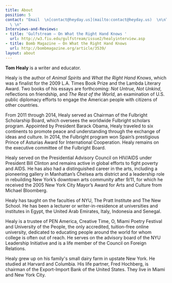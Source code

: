 ```yaml
---
title: About
position: 5
contact: "Email  \n[contact@heyday.us](mailto:contact@heyday.us)  \n\nTwitter  \n[@tphealy](http://twitter.com/tphealy)
  \ \n"
Interviews-and-Reviews:
- title: 'Gulfstream — On What the Right Hand Knows '
  url: http://w3.fiu.edu/gulfstream/issue2/healyinterview.asp
- title: Bomb Magazine — On What the Right Hand Knows
  url: http://bombmagazine.org/article/3539/
layout: about
---
```


**Tom Healy** is a writer and educator.

Healy is the author of *Animal Spirits* and *What the Right Hand Knows*, which was a finalist for the 2009 L.A. Times Book Prize and the Lambda Literary Award. Two books of his essays are forthcoming: *Not Untrue, Not Unkind*, reflections on friendship, and *The Rest of the World*, an examination of U.S. public diplomacy efforts to engage the American people with citizens of other countries.  

From 2011 through 2014, Healy served as Chairman of the Fulbright Scholarship Board, which oversees the worldwide Fulbright scholars program. Appointed by President Barack Obama, Healy traveled to six continents to promote peace and understanding through the exchange of ideas and culture. In 2014, the Fulbright program won Spain’s prestigious Prince of Asturias Award for International Cooperation.  Healy remains on the executive committee of the Fulbright Board.

Healy served on the Presidential Advisory Council on HIV/AIDS under President Bill Clinton and remains active in global efforts to fight poverty and AIDS. He has also had a distinguished career in the arts, including a pioneering gallery in Manhattan’s Chelsea arts district and a leadership role in rebuilding New York’s downtown arts community after 9/11, for which he received the 2005 New York City Mayor’s Award for Arts and Culture from Michael Bloomberg.

Healy has taught on the faculties of NYU, The Pratt Institute and The New School. He has been a lecturer or writer-in-residence at universities and institutes in Egypt, the United Arab Emirates, Italy, Indonesia and Senegal.

Healy is a trustee of PEN America, Creative Time, O, Miami Poetry Festival and University of the People, the only accredited, tuition-free online university, dedicated to educating people around the world for whom college is often out of reach. He serves on the advisory board of the NYU Leadership Initiative and is a life member of the Council on Foreign Relations.  

Healy grew up on his family's small dairy farm in upstate New York.  He studied at Harvard and Columbia. His life partner, Fred Hochberg, is chairman of the Export-Import Bank of the United States. They live in Miami and New York City.
